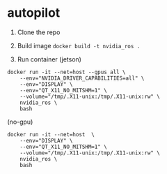 # autopilot

1. Clone the repo

3. Build image
  ```docker build -t nvidia_ros .```

4. Run container
  (jetson)
  ```
  docker run -it --net=host --gpus all \
      --env="NVIDIA_DRIVER_CAPABILITIES=all" \
      --env="DISPLAY" \
      --env="QT_X11_NO_MITSHM=1" \
      --volume="/tmp/.X11-unix:/tmp/.X11-unix:rw" \
      nvidia_ros \
      bash
  ```
  (no-gpu)
  ```
  docker run -it --net=host  \
      --env="DISPLAY" \
      --env="QT_X11_NO_MITSHM=1" \
      --volume="/tmp/.X11-unix:/tmp/.X11-unix:rw" \
      nvidia_ros \
      bash
  ```
